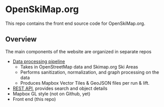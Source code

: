 # OpenSkiMap.org

This repo contains the front end source code for OpenSkiMap.org.

## Overview

The main components of the website are organized in separate repos

- [Data processing pipeline](https://github.com/russellporter/openskidata-processor)
  - Takes in OpenStreetMap data and Skimap.org Ski Areas
  - Performs sanitization, normalization, and graph processing on the data
  - Produces Mapbox Vector Tiles & GeoJSON files per run & lift.
- [REST API](https://github.com/russellporter/api.openskimap.org), provides search and object details
- Mapbox GL style (not on Github, yet)
- Front end (this repo)
